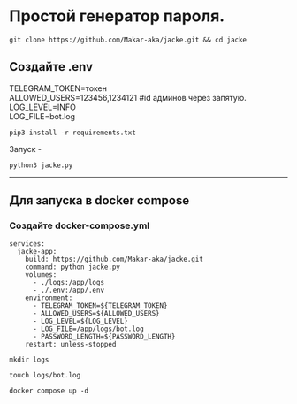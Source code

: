 # Простой генератор пароля.
```
git clone https://github.com/Makar-aka/jacke.git && cd jacke
```
## Создайте .env

TELEGRAM_TOKEN=токен\
ALLOWED_USERS=123456,1234121 #id админов через запятую.\
LOG_LEVEL=INFO\
LOG_FILE=bot.log
```
pip3 install -r requirements.txt
```
Запуск -
```
python3 jacke.py
```
------------
## Для запуска в docker compose


### Создайте docker-compose.yml

```
services:
  jacke-app:
    build: https://github.com/Makar-aka/jacke.git
    command: python jacke.py
    volumes:
      - ./logs:/app/logs
      - ./.env:/app/.env
    environment:
      - TELEGRAM_TOKEN=${TELEGRAM_TOKEN}
      - ALLOWED_USERS=${ALLOWED_USERS}
      - LOG_LEVEL=${LOG_LEVEL}
      - LOG_FILE=/app/logs/bot.log
      - PASSWORD_LENGTH=${PASSWORD_LENGTH}
    restart: unless-stopped
```
```
mkdir logs
```
```
touch logs/bot.log
```

```
docker compose up -d
```
